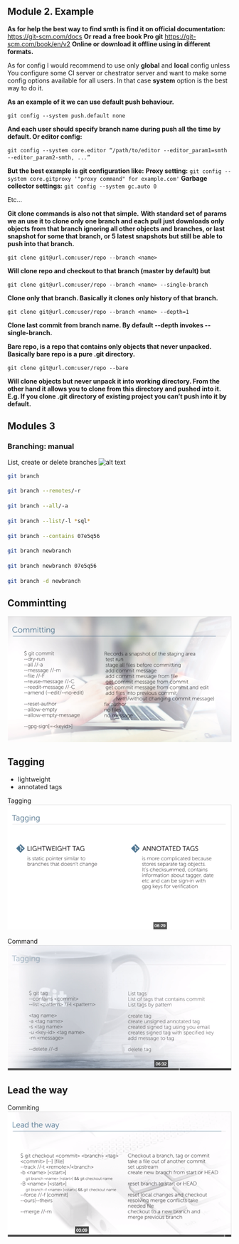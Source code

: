 ## Module 2. Example
__As for help the best way to find smth is find it on official documentation:__
<https://git-scm.com/docs>
__Or read a free book Pro git__
<https://git-scm.com/book/en/v2>
__Online or download it offline using in different formats.__
 
As for config I would recommend to use only __global__ and __local__ config unless You configure some CI server or chestrator server and want to make some config options available for all users. In that case __system__ option is the best way to do it.
 
__As an example of it we can use default push behaviour.__        
```
git config --system push.default none
```
__And each user should specify branch name during push all the time by default. Or editor config:__
```
git config --system core.editor “/path/to/editor --editor_param1=smth --editor_param2-smth, ...”
```
__But the best example is git configuration like:__
__Proxy setting:__
```git config --system core.gitproxy '"proxy command" for example.com'```
__Garbage collector settings:__
```git config --system gc.auto 0```
 
Etc…
 
__Git clone commands is also not that simple.__
__With standard set of params we an use it to clone only one branch and each pull__ __just downloads only objects from that branch ignoring all other objects and__ __branches, or last snapshot for some that branch, or 5 latest snapshots but still be__ __able to push into that branch.__
```
git clone git@url.com:user/repo --branch <name>
```
__Will clone repo and checkout to that branch (master by default) but__
```
git clone git@url.com:user/repo --branch <name> --single-branch
```
__Clone only that branch. Basically it clones only history of that branch.__
```
git clone git@url.com:user/repo --branch <name> --depth=1
```
__Clone last commit from branch name. By default --depth invokes --single-branch.__
 
__Bare repo, is a repo that contains only objects that never unpacked. Basically bare repo is a pure .git directory.__

```
git clone git@url.com:user/repo --bare
```
__Will clone objects but never unpack it into working directory. From the other hand it allows you to clone from this directory and pushed into it. E.g. If you clone .git directory of existing project you can’t push into it by default.__

## Modules 3

### Branching: manual


List, create or delete branches
![alt text](images/branching.png)
```bash
git branch

git branch --remotes/-r

git branch --all/-a

git branch --list/-l *sql*

git branch --contains 07e5q56

git branch newbranch

git branch newbranch 07e5q56

git branch -d newbranch
```
## Commintting

![alt text](images/committing.png)

## Tagging

 * lightweight
 * annotated tags

Tagging
![alt text](images/tagging1.png)

Command
![alt text](images/tagging2.png)

 ## Lead the way
Commiting
![alt text](images/checkout.png)